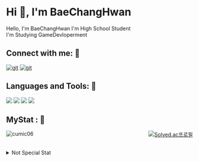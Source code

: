 <h1 align="left">Hi 👋, I'm BaeChangHwan</h1>

Hello, I'm BaeChangHwan I'm High School Student<br>
I'm Studying GameDevloperment

## Connect with me: :email:
<a href="https://cumic06.github.io/"><img alt="git" src ="https://img.shields.io/badge/Blog [click]-white.svg?&style=for-the-badge&logo=GitHub&logoColor=181717"/></a> 
<a href="https://judicious-count-94f.notion.site/27e9ef76db0645cf9d7dd0258e98393d?pvs=4"><img alt="git" src ="https://img.shields.io/badge/Notion PortFlio-191919.svg?&style=for-the-badge&logo=Notion&logoColor=ffffff"/></a>
<p align="left">
</p>

## Languages and Tools: :wrench:
<div align="left">
<img src="https://img.shields.io/badge/Unity-ffffff?style=for-the-badge&logo=Unity&logoColor=111111">
<img src="https://img.shields.io/badge/csharp-white?style=for-the-badge&logo=csharp&logoColor=512BD4">
<img src="https://img.shields.io/badge/HTML5-E34F26?style=for-the-badge&logo=HTML5&logoColor=white">
<img src="https://img.shields.io/badge/CSS3-1572B6?style=for-the-badge&logo=CSS3&logoColor=white">
</div>

## MyStat : :crown:

<p><img align="left" src="https://github-readme-streak-stats.herokuapp.com/?user=cumic06&" alt="cumic06"/></p>

<div align="right">
  
[![Solved.ac프로필](http://mazassumnida.wtf/api/v2/generate_badge?boj=cumic)](https://solved.ac/cumic) 

</div>


<br>
<details align="left">
  <summary>Not Special Stat</summary>
  <p><img align="center" src="https://github-readme-stats.vercel.app/api/top-langs?username=cumic06&show_icons=true&locale=en&layout=compact" alt="cumic06"/></p>
  <p>&nbsp;<img align="center" src="https://github-readme-stats.vercel.app/api?username=cumic06&show_icons=true&locale=en" alt="cumic06"/></p>
</details>
